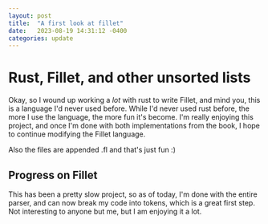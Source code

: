 ```yaml
---
layout: post
title:  "A first look at fillet"
date:   2023-08-19 14:31:12 -0400
categories: update
---
```


# Rust, Fillet, and other unsorted lists

Okay, so I wound up working a *lot* with rust to write Fillet, and mind you, this is a language I'd never used before. While I'd never used rust before, the more I use the language, the more fun it's become. I'm really enjoying this project, and once I'm done with both implementations from the book, I hope to continue modifying the Fillet language.

Also the files are appended .fl and that's just fun :)


## Progress on Fillet

This has been a pretty slow project, so as of today, I'm done with the entire parser, and can now break my code into tokens, which is a great first step. Not interesting to anyone but me, but I am enjoying it a lot.